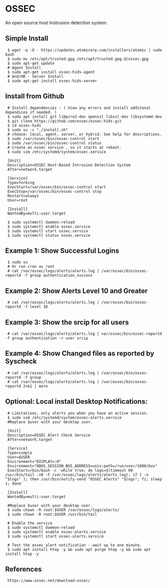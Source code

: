 OSSEC
=====

An open source host Instrusion detection system.

Simple Install
-------

     $ wget -q -O - https://updates.atomicorp.com/installers/atomic | sudo bash 
     $ sudo mv /etc/apt/trusted.gpg /etc/apt/trusted.gpg.d/ossec.gpg
     $ sudo apt-get update 
     # Agent Install
     $ sudo apt-get install ossec-hids-agent
     # And/OR - Server Install
     $ sudo apt-get install ossec-hids-server 

Install from Github
-------------------

     # Install dependencies : ( View any errors and install additonal dependices if needed. )
     $ sudo apt install git libpcre2-dev openssl libssl-dev libsystemd-dev
     $ git clone https://github.com/ossec/ossec-hids.git
     $ cd ossec-hids
     $ sudo su -c "./install.sh"
     # choose: local, agent, server, or hybrid. See help for descriptions. 
     $ sudo /var/ossec/bin/ossec-control start
     $ sudo /var/ossec/bin/ossec-control status
     # Create an ossec service , so it starts at reboot.
     $ sudo vim /etc/systemd/system/ossec.service

     [Unit]
     Description=OSSEC Host-Based Intrusion Detection System
     After=network.target

     [Service]
     Type=forking
     ExecStart=/var/ossec/bin/ossec-control start
     ExecStop=/var/ossec/bin/ossec-control stop
     Restart=always
     User=root

     [Install]
     WantedBy=multi-user.target

     $ sudo systemctl daemon-reload
     $ sudo systemctl enable ossec.service
     $ sudo systemctl start ossec.service
     $ sudo systemctl status ossec.service

Example 1: Show Successful Logins
---------------------------------

     $ sudo su 
     # Or run cron as root
     # cat /var/ossec/logs/alerts/alerts.log | /var/ossec/bin/ossec-reportd -f group authentication_success 

Example 2: Show Alerts Level 10 and Greater
-------------------------------------------

     # cat /var/ossec/logs/alerts/alerts.log | /var/ossec/bin/ossec-reportd -f level 10 

Example 3: Show the srcip for all users
---------------------------------------

     # cat /var/ossec/logs/alerts/alerts.log | var/ossec/bin/ossec-reportd -f group authentication -r user srcip

Example 4: Show Changed files as reported by Syscheck
------------------------------------------------------

     # cat /var/ossec/logs/alerts/alerts.log | /var/ossec/bin/ossec-reportd -f group
     # cat /var/ossec/logs/alerts/alerts.log | /var/ossec/bin/ossec-reportd 2>&1 | more

Optional: Local install Desktop Notifications:
-----------------------------------------------

     # Limitations, only alerts you when you have an active session. 
     $ sudo vim /etc/systemd/system/ossec-alerts.service
     #Replace $user with your desktop user. 

     [Unit]
     Description=OSSEC Alert Check Service
     After=network.target

     [Service]
     Type=simple
     User=$USER
     Environment="DISPLAY=:0"
     Environment="DBUS_SESSION_BUS_ADDRESS=unix:path=/run/user/1000/bus"
     ExecStart=/bin/bash -c 'while true; do logs=$(timeout 60 /usr/bin/tail -n0 -F /var/ossec/logs/alerts/alerts.log); if [ -n "$logs" ]; then /usr/bin/notify-send "OSSEC Alerts" "$logs"; fi; sleep 1; done'

     [Install]
     WantedBy=multi-user.target

     #Replace $user with your desktop user. 
     $ sudo chown -R root:$USER /var/ossec/logs/alerts/
     $ sudo chown -R root:$USER /usr/bin/tail

     # Enable the service
     $ sudo systemctl daemon-reload
     $ sudo systemctl enable ossec-alerts.service
     $ sudo systemctl start ossec-alerts.service

     # Test the ossec alert notification - wait up to one minute. 
     $ sudo apt install htop -y && sudo apt purge htop -y && sudo apt install htop -y


References
----------

     https://www.ossec.net/download-ossec/